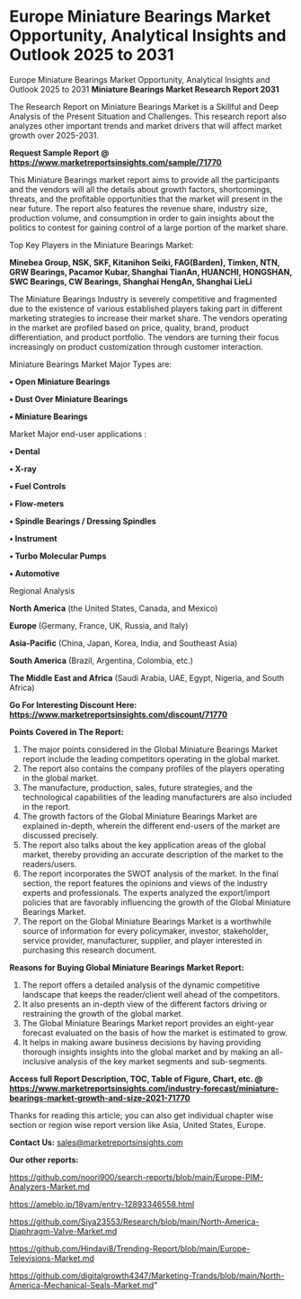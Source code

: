 # Europe Miniature Bearings Market Opportunity, Analytical Insights and Outlook 2025 to 2031
 Europe Miniature Bearings Market Opportunity, Analytical Insights and Outlook 2025 to 2031
<strong>Miniature Bearings Market Research Report 2031</strong>

The Research Report on Miniature Bearings Market is a Skillful and Deep Analysis of the Present Situation and Challenges. This research report also analyzes other important trends and market drivers that will affect market growth over 2025-2031.

<strong>Request Sample Report @ <a href=https://www.marketreportsinsights.com/sample/71770>https://www.marketreportsinsights.com/sample/71770</a></strong>

This Miniature Bearings market report aims to provide all the participants and the vendors will all the details about growth factors, shortcomings, threats, and the profitable opportunities that the market will present in the near future. The report also features the revenue share, industry size, production volume, and consumption in order to gain insights about the politics to contest for gaining control of a large portion of the market share.

Top Key Players in the Miniature Bearings Market:

<strong>Minebea Group, NSK, SKF, Kitanihon Seiki, FAG(Barden), Timken, NTN, GRW Bearings, Pacamor Kubar, Shanghai TianAn, HUANCHI, HONGSHAN, SWC Bearings, CW Bearings, Shanghai HengAn, Shanghai LieLi</strong>

The Miniature Bearings Industry is severely competitive and fragmented due to the existence of various established players taking part in different marketing strategies to increase their market share. The vendors operating in the market are profiled based on price, quality, brand, product differentiation, and product portfolio. The vendors are turning their focus increasingly on product customization through customer interaction.

Miniature Bearings Market Major Types are:

<strong>• Open Miniature Bearings

• Dust Over Miniature Bearings

• Miniature Bearings</strong>

Market Major end-user applications :

<strong>• Dental

• X-ray

• Fuel Controls

• Flow-meters

• Spindle Bearings / Dressing Spindles

• Instrument

• Turbo Molecular Pumps

• Automotive</strong>

Regional Analysis

</u><strong><b>North America</b></strong> (the United States, Canada, and Mexico)

<strong><b>Europe </b></strong>(Germany, France, UK, Russia, and Italy)

<strong><b>Asia-Pacific</b></strong> (China, Japan, Korea, India, and Southeast Asia)

<strong><b>South America</b></strong> (Brazil, Argentina, Colombia, etc.)

<strong><b>The Middle East and Africa</b></strong> (Saudi Arabia, UAE, Egypt, Nigeria, and South Africa)

<strong>Go For Interesting Discount Here: <a href=https://www.marketreportsinsights.com/discount/71770>https://www.marketreportsinsights.com/discount/71770</a></strong>

<strong>Points Covered in The Report:</strong>
<ol>
  <li>The major points considered in the Global Miniature Bearings Market report include the leading competitors operating in the global market.</li>
  <li>The report also contains the company profiles of the players operating in the global market.</li>
  <li>The manufacture, production, sales, future strategies, and the technological capabilities of the leading manufacturers are also included in the report.</li>
  <li>The growth factors of the Global Miniature Bearings Market are explained in-depth, wherein the different end-users of the market are discussed precisely.</li>
  <li>The report also talks about the key application areas of the global market, thereby providing an accurate description of the market to the readers/users.</li>
  <li>The report incorporates the SWOT analysis of the market. In the final section, the report features the opinions and views of the industry experts and professionals. The experts analyzed the export/import policies that are favorably influencing the growth of the Global Miniature Bearings Market.</li>
  <li>The report on the Global Miniature Bearings Market is a worthwhile source of information for every policymaker, investor, stakeholder, service provider, manufacturer, supplier, and player interested in purchasing this research document.</li>
</ol>
<strong>Reasons for Buying Global Miniature Bearings Market Report:</strong>

<ol>
  <li>The report offers a detailed analysis of the dynamic competitive landscape that keeps the reader/client well ahead of the competitors.</li>
  <li>It also presents an in-depth view of the different factors driving or restraining the growth of the global market.</li>
  <li>The Global Miniature Bearings Market report provides an eight-year forecast evaluated on the basis of how the market is estimated to grow.</li>
  <li>It helps in making aware business decisions by having providing thorough insights insights into the global market and by making an all-inclusive analysis of the key market segments and sub-segments.</li>
</ol>
<strong>Access full Report Description, TOC, Table of Figure, Chart, etc. @ <a href=https://www.marketreportsinsights.com/industry-forecast/miniature-bearings-market-growth-and-size-2021-71770>https://www.marketreportsinsights.com/industry-forecast/miniature-bearings-market-growth-and-size-2021-71770</a></strong>


Thanks for reading this article; you can also get individual chapter wise section or region wise report version like Asia, United States, Europe.

<strong>Contact Us:</strong>
sales@marketreportsinsights.com

<strong>Our other reports:</strong>

<a href=https://github.com/noori900/search-reports/blob/main/Europe-PIM-Analyzers-Market.md>https://github.com/noori900/search-reports/blob/main/Europe-PIM-Analyzers-Market.md</a>

<a href=https://ameblo.jp/18yam/entry-12893346558.html>https://ameblo.jp/18yam/entry-12893346558.html</a>

<a href=https://github.com/Siya23553/Research/blob/main/North-America-Diaphragm-Valve-Market.md>https://github.com/Siya23553/Research/blob/main/North-America-Diaphragm-Valve-Market.md</a>

<a href=https://github.com/Hindavi8/Trending-Report/blob/main/Europe-Televisions-Market.md>https://github.com/Hindavi8/Trending-Report/blob/main/Europe-Televisions-Market.md</a>

<a href=https://github.com/digitalgrowth4347/Marketing-Trands/blob/main/North-America-Mechanical-Seals-Market.md>https://github.com/digitalgrowth4347/Marketing-Trands/blob/main/North-America-Mechanical-Seals-Market.md</a>"
